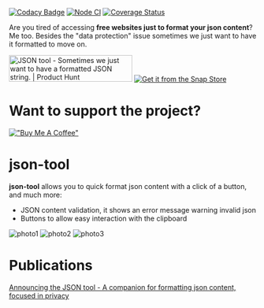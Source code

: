 [![Codacy Badge](https://api.codacy.com/project/badge/Grade/52eb1fd278d54e29ae01cc1ea5b3133b)](https://app.codacy.com/gh/marabesi/json-tool?utm_source=github.com&utm_medium=referral&utm_content=marabesi/json-tool&utm_campaign=Badge_Grade_Settings)
[![Node CI](https://github.com/marabesi/json-tool/actions/workflows/ci.yml/badge.svg)](https://github.com/marabesi/json-tool/actions/workflows/delivery.yml) [![Coverage Status](https://coveralls.io/repos/github/marabesi/json-tool/badge.svg?branch=)](https://coveralls.io/github/marabesi/json-tool?branch=)

Are you tired of accessing **free websites just to format your json content**? Me too. Besides the "data protection" issue sometimes we just want to have it formatted to move on.

<a href="https://www.producthunt.com/posts/json-tool?utm_source=badge-featured&utm_medium=badge&utm_souce=badge-json&#0045;tool" target="_blank"><img src="https://api.producthunt.com/widgets/embed-image/v1/featured.svg?post_id=329411&theme=light" alt="JSON&#0032;tool - Sometimes&#0032;we&#0032;just&#0032;want&#0032;to&#0032;have&#0032;a&#0032;formatted&#0032;JSON&#0032;string&#0046; | Product Hunt" style="width: 250px; height: 54px;" width="250" height="54" /></a> [![Get it from the Snap Store](https://snapcraft.io/static/images/badges/en/snap-store-black.svg)](https://snapcraft.io/json-tool)

# Want to support the project?

[!["Buy Me A Coffee"](https://www.buymeacoffee.com/assets/img/custom_images/orange_img.png)](https://www.buymeacoffee.com/marabesi)

# json-tool

**json-tool** allows you to quick format json content with a click of a button, and much more:

- JSON content validation, it shows an error message warning invalid json
- Buttons to allow easy interaction with the clipboard

![photo1](https://user-images.githubusercontent.com/2129872/139720232-3600e790-9038-4448-a300-aab48c2a6aca.png)
![photo2](https://user-images.githubusercontent.com/2129872/139720367-056f83ed-2940-4039-a88c-ff12b3a3dd5c.png)
![photo3](https://user-images.githubusercontent.com/2129872/139720380-2d39e105-9f29-4c49-82a9-dee76b1c2e30.png)

# Publications

[Announcing the JSON tool - A companion for formatting json content, focused in privacy](https://marabesi.com/web/productivity/utilities/2021/10/24/json-tool-a-companion-for-formatting-json-strings.html)
